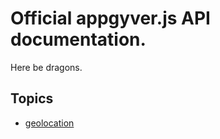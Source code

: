 # Official appgyver.js API documentation.

Here be dragons.


## Topics

* [geolocation](geolocation/geolocation.md)